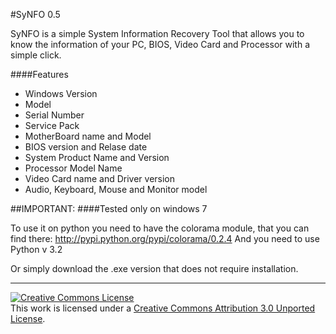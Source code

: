 #SyNFO 0.5

SyNFO is a simple System Information Recovery Tool that allows you to know the 
information of your PC, BIOS, Video Card and Processor with a simple click.

####Features
* Windows Version
* Model
* Serial Number
* Service Pack 
* MotherBoard name and Model
* BIOS version and Relase date
* System Product Name and Version
* Processor Model Name
* Video Card name and Driver version
* Audio, Keyboard, Mouse and Monitor model

##IMPORTANT: ####Tested only on windows 7

To use it on python you need to have the colorama module,
that you can find there: http://pypi.python.org/pypi/colorama/0.2.4
And you need to use Python v 3.2

Or simply download the .exe version that does not require installation.

--------------------------------------------------------------------------------------------
<a rel="license" href="http://creativecommons.org/licenses/by/3.0/"><img alt="Creative Commons License" style="border-width:0" src="http://i.creativecommons.org/l/by/3.0/88x31.png" /></a><br />This work is licensed under a <a rel="license" href="http://creativecommons.org/licenses/by/3.0/">Creative Commons Attribution 3.0 Unported License</a>.